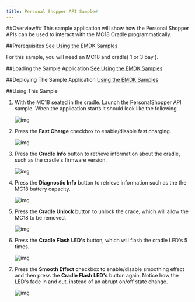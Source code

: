 ```yaml
---
title: Personal Shopper API Sample#
---
```


##Overview##
This sample application will show how the Personal Shopper APIs can be used to interact with the MC18 Cradle programmatically.

##Prerequisites
[See Using the EMDK Samples](/emdk-for-android/3-1/guide/sample/emdksamples)

For this sample, you will need an MC18 and cradle( 1 or 3 bay ).

##Loading the Sample Application
[See Using the EMDK Samples](/emdk-for-android/3-1/guide/sample/emdksamples)

##Deploying The Sample Application
[Using the EMDK Samples](/emdk-for-android/3-1/guide/sample/emdksamples)

##Using This Sample

1.  With the MC18 seated in the cradle. Launch the PersonalShopper API sample.
 When the application starts it should look like the following.

	![img](images/samples/personalShopperSampleFirstLaunch.png)

2. Press the **Fast Charge** checkbox to enable/disable fast charging.

	![img](images/samples/personalShopperSampleFastCharge.png)

3. Press the **Cradle Info** button to retrieve information about the cradle, such as the cradle's firmware version.

	![img](images/samples/personalShopperSampleCradleInfo.png)

4. Press the **Diagnostic Info** button to retrieve information such as the the MC18 battery capacity.

	![img](images/samples/personalShopperSampleDiagnosticInfo.png)

5. Press the **Cradle Unlock** button to unlock the crade, which will allow the MC18 to be removed.

	![img](images/samples/personalShopperSampleUnlockCradle.png)

6. Press the **Cradle Flash LED's** button, which will flash the cradle LED's 5 times.

	![img](images/samples/personalShopperSampleFlashLED.png)

7. Press the **Smooth Effect** checkbox to enable/disable smoothing effect and then press the **Cradle Flash LED's** button again. Notice how the
LED's fade in and out, instead of an abrupt on/off state change.

	![img](images/samples/personalShopperSampleSmoothEffect.png)

